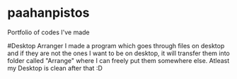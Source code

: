 # paahanpistos
Portfolio of codes I've made

#Desktop Arranger
I made a program which goes through files on desktop and if they are not the ones I want to be on desktop, it will transfer them into folder called "Arrange" where I can freely put them somewhere else. Atleast my Desktop is clean after that :D
